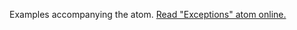 

Examples accompanying the atom.
[Read "Exceptions" atom online.](https://stepik.org/lesson/104334/step/1)
